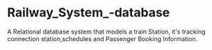 # Railway_System_-database
A Relational database system that models a train Station, it's tracking connection station,schedules and Passenger Booking Information.
